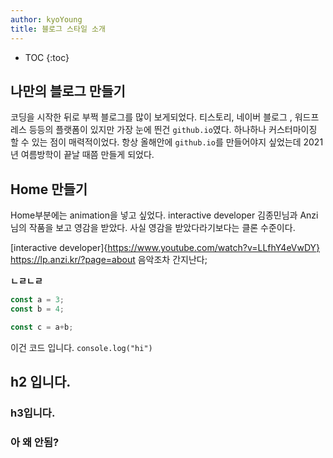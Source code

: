 ```yaml
---
author: kyoYoung
title: 블로그 스타일 소개
---
```



* TOC
{:toc}

## 나만의 블로그 만들기

코딩을 시작한 뒤로 부쩍 블로그를 많이 보게되었다. 티스토리, 네이버 블로그 , 워드프레스 등등의 플랫폼이 있지만 가장 눈에 띈건 `github.io`였다.  하나하나  커스터마이징 할 수 있는 점이 매력적이었다. 항상 올해안에 `github.io`를 만들어야지 싶었는데 2021년 여름방학이 끝날 때쯤 만들게 되었다.

## Home 만들기 
Home부분에는 animation을 넣고 싶었다. interactive developer 김종민님과 Anzi님의 작품을 보고 영감을 받았다. 사실 영감을 받았다라기보다는 클론 수준이다.  

[interactive developer]{https://www.youtube.com/watch?v=LLfhY4eVwDY}
https://lp.anzi.kr/?page=about 
음악조차 간지난다;


**ㄴㄹㄴㄹ**
```js
const a = 3;
const b = 4;

const c = a+b;
```

이건 코드 입니다. `console.log("hi")`

## h2 입니다. 

### h3입니다.

### 아 왜 안됨? 



